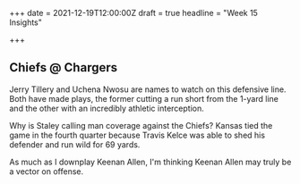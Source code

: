 +++
date = 2021-12-19T12:00:00Z
draft = true
headline = "Week 15 Insights"

+++
## Chiefs @ Chargers

Jerry Tillery and Uchena Nwosu are names to watch on this defensive line. Both have made plays, the former cutting a run short from the 1-yard line and the other with an incredibly athletic interception.

Why is Staley calling man coverage against the Chiefs? Kansas tied the game in the fourth quarter because Travis Kelce was able to shed his defender and run wild for 69 yards. 

As much as I downplay Keenan Allen, I'm thinking Keenan Allen may truly be a vector on offense.